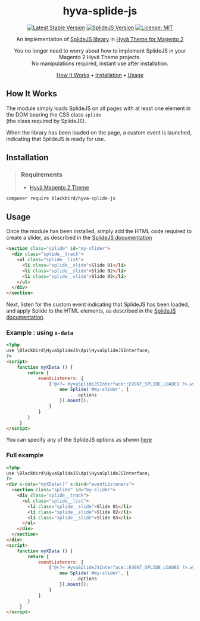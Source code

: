 <!-- markdownlint-configure-file {
  "MD013": {
    "code_blocks": false,
    "tables": false
  },
  "MD033": false,
  "MD041": false
} -->

<div align="center">
  
# hyva-splide-js

[![Latest Stable Version](https://img.shields.io/badge/version-1.0.0-blue)](https://packagist.org/packages/blackbird/hyva-splide-js)
[![SplideJS Version](https://img.shields.io/badge/splidejs-4.1.3-purple)](https://github.com/Splidejs/splide/releases/tag/v4.1.3)
[![License: MIT](https://img.shields.io/github/license/blackbird-agency/hyva-splide-js.svg)](./LICENSE)


An implementation of [SplideJS library](https://splidejs.com/) in [Hyvä Theme for Magento 2](https://www.hyva.io/hyva-themes-license.html)

You no longer need to worry about how to implement SplideJS in your Magento 2 Hyvä Theme projects.</br>
No manipulations required, instant use after installation.

[How It Works](#how-it-works) •
[Installation](#installation) •
[Usage](#usage)

</div>

## How It Works

The module simply loads SplideJS on all pages with at least one element in the DOM bearing the CSS class `splide`</br>
(the class required by SplideJS).

When the library has been loaded on the page, a custom event is launched, indicating that SplideJS is ready for use.

## Installation

> ### Requirements
> - [Hyvä Magento 2 Theme](https://www.hyva.io/hyva-themes-license.html)

```
composer require blackbird/hyva-splide-js
```

## Usage

Once the module has been installed, simply add the HTML code required to create a slider, as described in the [SplideJS documentation](https://splidejs.com/guides/getting-started/#html)
```html
<section class="splide" id="my-slider">
  <div class="splide__track">
    <ul class="splide__list">
      <li class="splide__slide">Slide 01</li>
      <li class="splide__slide">Slide 02</li>
      <li class="splide__slide">Slide 03</li>
    </ul>
  </div>
</section>
```

Next, listen for the custom event indicating that SplideJS has been loaded, and apply Splide to the HTML elements, as described in the [SplideJS documentation](https://splidejs.com/guides/getting-started/#applying-splide).

### Example : using `x-data`

```html
<?php
use \Blackbird\HyvaSplideJS\Api\HyvaSplideJSInterface;
?>
<script>
    function myXData () {
        return {
            eventListeners: {
                ['@<?= HyvaSplideJSInterface::EVENT_SPLIDE_LOADED ?>.window']() {
                    new Splide('#my-slider', {
                        ...options
                    }).mount();
                }
            }
        }
     }
</script>
```

You can specify any of the SplideJS options as shown [here](https://splidejs.com/guides/options/)

### Full example

```html
<?php
use \Blackbird\HyvaSplideJS\Api\HyvaSplideJSInterface;
?>
<div x-data="myXData()" x-bind="eventListeners">
  <section class="splide" id="my-slider">
    <div class="splide__track">
      <ul class="splide__list">
        <li class="splide__slide">Slide 01</li>
        <li class="splide__slide">Slide 02</li>
        <li class="splide__slide">Slide 03</li>
      </ul>
    </div>
  </section>
</div>
<script>
    function myXData () {
        return {
            eventListeners: {
                ['@<?= HyvaSplideJSInterface::EVENT_SPLIDE_LOADED ?>.window']() {
                    new Splide('#my-slider', {
                        ...options
                    }).mount();
                }
            }
        }
     }
</script>
```

